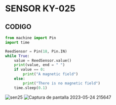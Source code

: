 
 # SENSOR KY-025
 ## CODIGO  

```Python
from machine import Pin
import time

ReedSensor = Pin(18, Pin.IN)
while True:
    value = ReedSensor.value()
    print(value, end = " ")
    if value == 0:
        print("A magnetic field")
    else:
        print("There is no magnetic field")
    time.sleep(0.1)

 ```
 
 
 
![sen25](https://github.com/Estefanny1/Temple-sensores_Equipo2/assets/124211869/dda95bac-bd62-4bd0-a00d-9011e7ccb64f)
![Captura de pantalla 2023-05-24 215647](https://github.com/Estefanny1/Temple-sensores_Equipo2/assets/124211869/56738af3-684e-4210-b1fe-11f353246de3)
